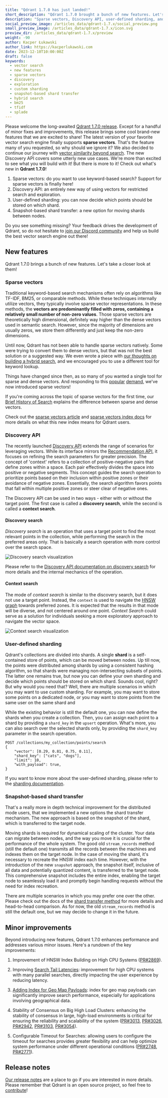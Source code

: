 ```yaml
---
title: "Qdrant 1.7.0 has just landed!"
short_description: "Qdrant 1.7.0 brought a bunch of new features. Let's take a closer look at them!"
description: "Sparse vectors, Discovery API, user-defined sharding, and snapshot-based shard transfer. That's what you can find in the latest Qdrant 1.7.0 release!"
social_preview_image: /articles_data/qdrant-1.7.x/social_preview.png
small_preview_image: /articles_data/qdrant-1.7.x/icon.svg
preview_dir: /articles_data/qdrant-1.7.x/preview
weight: -90
author: Kacper Łukawski
author_link: https://kacperlukawski.com
date: 2023-12-10T10:00:00Z
draft: false
keywords:
  - vector search
  - new features
  - sparse vectors
  - discovery
  - exploration
  - custom sharding
  - snapshot-based shard transfer
  - hybrid search
  - bm25
  - tfidf
  - splade
---
```


Please welcome the long-awaited [Qdrant 1.7.0 release](https://github.com/qdrant/qdrant/releases/tag/v1.7.0). Except for a handful of minor fixes and improvements, this release brings some cool brand-new features that we are excited to share! 
The latest version of your favorite vector search engine finally supports **sparse vectors**. That's the feature many of you requested, so why should we ignore it? 
We also decided to continue our journey with [vector similarity beyond search](/articles/vector-similarity-beyond-search/). The new Discovery API covers some utterly new use cases. We're more than excited to see what you will build with it! 
But there is more to it! Check out what's new in **Qdrant 1.7.0**!

1. Sparse vectors: do you want to use keyword-based search? Support for sparse vectors is finally here!
2. Discovery API: an entirely new way of using vectors for restricted search and exploration.
3. User-defined sharding: you can now decide which points should be stored on which shard.
4. Snapshot-based shard transfer: a new option for moving shards between nodes.

Do you see something missing? Your feedback drives the development of Qdrant, so do not hesitate to [join our Discord community](https://qdrant.to/discord) and help us build the best vector search engine out there!

## New features

Qdrant 1.7.0 brings a bunch of new features. Let's take a closer look at them!

### Sparse vectors

Traditional keyword-based search mechanisms often rely on algorithms like TF-IDF, BM25, or comparable methods. While these techniques internally utilize vectors, they typically involve sparse vector representations. In these methods, the **vectors are predominantly filled with zeros, containing a relatively small number of non-zero values**.
Those sparse vectors are theoretically high dimensional, definitely way higher than the dense vectors used in semantic search. However, since the majority of dimensions are usually zeros, we store them differently and just keep the non-zero dimensions. 

Until now, Qdrant has not been able to handle sparse vectors natively. Some were trying to convert them to dense vectors, but that was not the best solution or a suggested way. We even wrote a piece with [our thoughts on building a hybrid search](/articles/hybrid-search/), and we encouraged you to use a different tool for keyword lookup. 

Things have changed since then, as so many of you wanted a single tool for sparse and dense vectors. And responding to this [popular](https://github.com/qdrant/qdrant/issues/1678) [demand](https://github.com/qdrant/qdrant/issues/1135), we've now introduced sparse vectors!

If you're coming across the topic of sparse vectors for the first time, our [Brief History of Search](https://qdrant.tech/documentation/overview/vector-search/) explains the difference between sparse and dense vectors.

Check out the [sparse vectors article](../sparse-vectors/) and [sparse vectors index docs](/documentation/concepts/indexing/#sparse-vector-index) for more details on what this new index means for Qdrant users.

### Discovery API

The recently launched [Discovery API](/documentation/concepts/explore/#discovery-api) extends the range of scenarios for leveraging vectors. While its interface mirrors the [Recommendation API](/documentation/concepts/explore/#recommendation-api), it focuses on refining the search parameters for greater precision.
The concept of 'context' refers to a collection of positive-negative pairs that define zones within a space. Each pair effectively divides the space into positive or negative segments. This concept guides the search operation to prioritize points based on their inclusion within positive zones or their avoidance of negative zones. Essentially, the search algorithm favors points that fall within multiple positive zones or steer clear of negative ones.

The Discovery API can be used in two ways - either with or without the target point. The first case is called a **discovery search**, while the second is called a **context search**.

#### Discovery search

*Discovery search* is an operation that uses a target point to find the most relevant points in the collection, while performing the search in the preferred areas only. That is basically a search operation with more control over the search space.

![Discovery search visualization](/articles_data/qdrant-1.7.x/discovery-search.png)

Please refer to the [Discovery API documentation on discovery search](/documentation/concepts/explore/#discovery-search) for more details and the internal mechanics of the operation.

#### Context search

The mode of *context search* is similar to the discovery search, but it does not use a target point. Instead, the `context` is used to navigate the [HNSW graph](https://arxiv.org/abs/1603.09320) towards preferred zones. It is expected that the results in that mode will be diverse, and not centered around one point.
*Context Search* could serve as a solution for individuals seeking a more exploratory approach to navigate the vector space.

![Context search visualization](/articles_data/qdrant-1.7.x/context-search.png)

### User-defined sharding

Qdrant's collections are divided into shards. A single **shard** is a self-contained store of points, which can be moved between nodes. Up till now, the points were distributed among shards by using a consistent hashing algorithm, so that shards were managing non-intersecting subsets of points.
The latter one remains true, but now you can define your own sharding and decide which points should be stored on which shard. Sounds cool, right? But why would you need that? Well, there are multiple scenarios in which you may want to use custom sharding. For example, you may want to store some points on a dedicated node, or you may want to store points from the same user on the same shard and 

While the existing behavior is still the default one, you can now define the shards when you create a collection. Then, you can assign each point to a shard by providing a `shard_key` in the `upsert` operation. What's more, you can also search over the selected shards only, by providing the `shard_key` parameter in the search operation.

```http request
POST /collections/my_collection/points/search
{
    "vector": [0.29, 0.81, 0.75, 0.11],
    "shard_key": ["cats", "dogs"],
    "limit": 10,
    "with_payload": true,
}
```

If you want to know more about the user-defined sharding, please refer to the [sharding documentation](/documentation/guides/distributed_deployment/#sharding).

### Snapshot-based shard transfer

That's a really more in depth technical improvement for the distributed mode users, that we implemented a new options the shard transfer mechanism. The new approach is based on the snapshot of the shard, which is transferred to the target node.

Moving shards is required for dynamical scaling of the cluster. Your data can migrate between nodes, and the way you move it is crucial for the performance of the whole system. The good old `stream_records` method (still the default one) transmits all the records between the machines and indexes them on the target node. 
In the case of moving the shard, it's necessary to recreate the HNSW index each time. However, with the introduction of the new `snapshot` approach, the snapshot itself, inclusive of all data and potentially quantized content, is transferred to the target node. This comprehensive snapshot includes the entire index, enabling the target node to seamlessly load it and promptly begin handling requests without the need for index recreation.

There are multiple scenarios in which you may prefer one over the other. Please check out the docs of the [shard transfer method](/documentation/guides/distributed_deployment/#shard-transfer-method) for more details and head-to-head comparison. As for now, the old `stream_records` method is still the default one, but we may decide to change it in the future.

## Minor improvements

Beyond introducing new features, Qdrant 1.7.0 enhances performance and addresses various minor issues. Here's a rundown of the key improvements:

1. Improvement of HNSW Index Building on High CPU Systems ([PR#2869](https://github.com/qdrant/qdrant/pull/2869)).

2. Improving [Search Tail Latencies](https://github.com/qdrant/qdrant/pull/2931): improvement for high CPU systems with many parallel searches, directly impacting the user experience by reducing latency.

3. [Adding Index for Geo Map Payloads](https://github.com/qdrant/qdrant/pull/2768): index for geo map payloads can significantly improve search performance, especially for applications involving geographical data.

4. Stability of Consensus on Big High Load Clusters: enhancing the stability of consensus in large, high-load environments is critical for ensuring the reliability and scalability of the system ([PR#3013](https://github.com/qdrant/qdrant/pull/3013), [PR#3026](https://github.com/qdrant/qdrant/pull/3026), [PR#2942](https://github.com/qdrant/qdrant/pull/2942), [PR#3103](https://github.com/qdrant/qdrant/pull/3103), [PR#3054](https://github.com/qdrant/qdrant/pull/3054)).

5. Configurable Timeout for Searches: allowing users to configure the timeout for searches provides greater flexibility and can help optimize system performance under different operational conditions ([PR#2748](https://github.com/qdrant/qdrant/pull/2748), [PR#2771](https://github.com/qdrant/qdrant/pull/2771)).

## Release notes

[Our release notes](https://github.com/qdrant/qdrant/releases/tag/v1.7.0) are a place to go if you are interested in more details. Please remember that Qdrant is an open source project, so feel free to [contribute](https://github.com/qdrant/qdrant/issues)!
